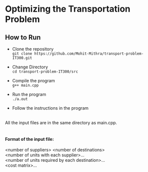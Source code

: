 # Optimizing the Transportation Problem

## How to Run
  
- Clone the repository  
````git clone https://github.com/Mohit-Mithra/transport-problem-IT300.git````

- Change Directory   
```cd transport-problem-IT300/src```

- Compile the program  
```g++ main.cpp```

- Run the program   
```./a.out```

- Follow the instructions in the program  


<br>
All the input files are in the same directory as main.cpp.      
<br>
<br>

#### Format of the input file:   

\<number of suppliers\> \<number of destinations\>  
\<number of units with each supplier\>...  
\<number of units required by each destination\>...  
\<cost matrix\>...  
